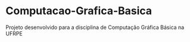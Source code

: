 # Computacao-Grafica-Basica
Projeto desenvolvido para a disciplina de Computação Gráfica Básica na UFRPE
